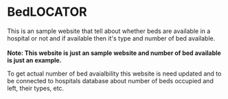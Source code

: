 # BedLOCATOR
This is an sample website that tell about whether beds are available in a hospital or not and if available then it's type and number of bed available.
<br><br>
<b>Note: This website is just an sample website and number of bed available is just an example.</b>
<br>
<p>To get actual number of bed avaialbility this website is need updated and to be connected to hospitals database about number of beds occupied and left, their types, etc.</p>  
